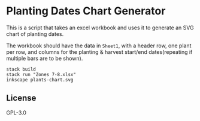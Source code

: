 # Planting Dates Chart Generator

This is a script that takes an excel workbook and uses it to generate an SVG
chart of planting dates.

The workbook should have the data in `Sheet1`, with a header row, one plant per
row, and columns for the planting & harvest start/end dates(repeating if
multiple bars are to be shown).

```
stack build
stack run "Zones 7-8.xlsx"
inkscape plants-chart.svg
```


## License

GPL-3.0
